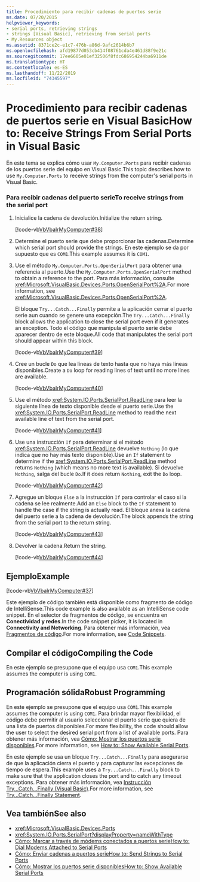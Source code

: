 ```yaml
---
title: Procedimiento para recibir cadenas de puertos serie
ms.date: 07/20/2015
helpviewer_keywords:
- serial ports, retrieving strings
- strings [Visual Basic], retrieving from serial ports
- My.Resources object
ms.assetid: 8371ce2c-e1c7-476b-a86d-9afc2614b6b7
ms.openlocfilehash: afd19877d053cb414f08761cda4e461d88f9e21c
ms.sourcegitcommit: 17ee6605e01ef32506f8fdc686954244ba6911de
ms.translationtype: HT
ms.contentlocale: es-ES
ms.lasthandoff: 11/22/2019
ms.locfileid: "74345597"
---
```

# <a name="how-to-receive-strings-from-serial-ports-in-visual-basic"></a><span data-ttu-id="6f2ba-102">Procedimiento para recibir cadenas de puertos serie en Visual Basic</span><span class="sxs-lookup"><span data-stu-id="6f2ba-102">How to: Receive Strings From Serial Ports in Visual Basic</span></span>

<span data-ttu-id="6f2ba-103">En este tema se explica cómo usar `My.Computer.Ports` para recibir cadenas de los puertos serie del equipo en Visual Basic.</span><span class="sxs-lookup"><span data-stu-id="6f2ba-103">This topic describes how to use `My.Computer.Ports` to receive strings from the computer's serial ports in Visual Basic.</span></span>  
  
### <a name="to-receive-strings-from-the-serial-port"></a><span data-ttu-id="6f2ba-104">Para recibir cadenas del puerto serie</span><span class="sxs-lookup"><span data-stu-id="6f2ba-104">To receive strings from the serial port</span></span>  
  
1. <span data-ttu-id="6f2ba-105">Inicialice la cadena de devolución.</span><span class="sxs-lookup"><span data-stu-id="6f2ba-105">Initialize the return string.</span></span>  
  
     [!code-vb[VbVbalrMyComputer#38](~/samples/snippets/visualbasic/VS_Snippets_VBCSharp/VbVbalrMyComputer/VB/Class2.vb#38)]  
  
2. <span data-ttu-id="6f2ba-106">Determine el puerto serie que debe proporcionar las cadenas.</span><span class="sxs-lookup"><span data-stu-id="6f2ba-106">Determine which serial port should provide the strings.</span></span> <span data-ttu-id="6f2ba-107">En este ejemplo se da por supuesto que es `COM1`.</span><span class="sxs-lookup"><span data-stu-id="6f2ba-107">This example assumes it is `COM1`.</span></span>  
  
3. <span data-ttu-id="6f2ba-108">Use el método `My.Computer.Ports.OpenSerialPort` para obtener una referencia al puerto.</span><span class="sxs-lookup"><span data-stu-id="6f2ba-108">Use the `My.Computer.Ports.OpenSerialPort` method to obtain a reference to the port.</span></span> <span data-ttu-id="6f2ba-109">Para más información, consulte <xref:Microsoft.VisualBasic.Devices.Ports.OpenSerialPort%2A>.</span><span class="sxs-lookup"><span data-stu-id="6f2ba-109">For more information, see <xref:Microsoft.VisualBasic.Devices.Ports.OpenSerialPort%2A>.</span></span>  
  
     <span data-ttu-id="6f2ba-110">El bloque `Try...Catch...Finally` permite a la aplicación cerrar el puerto serie aun cuando se genere una excepción.</span><span class="sxs-lookup"><span data-stu-id="6f2ba-110">The `Try...Catch...Finally` block allows the application to close the serial port even if it generates an exception.</span></span> <span data-ttu-id="6f2ba-111">Todo el código que manipula el puerto serie debe aparecer dentro de este bloque.</span><span class="sxs-lookup"><span data-stu-id="6f2ba-111">All code that manipulates the serial port should appear within this block.</span></span>  
  
     [!code-vb[VbVbalrMyComputer#39](~/samples/snippets/visualbasic/VS_Snippets_VBCSharp/VbVbalrMyComputer/VB/Class2.vb#39)]  
  
4. <span data-ttu-id="6f2ba-112">Cree un bucle `Do` que lea líneas de texto hasta que no haya más líneas disponibles.</span><span class="sxs-lookup"><span data-stu-id="6f2ba-112">Create a `Do` loop for reading lines of text until no more lines are available.</span></span>  
  
     [!code-vb[VbVbalrMyComputer#40](~/samples/snippets/visualbasic/VS_Snippets_VBCSharp/VbVbalrMyComputer/VB/Class2.vb#40)]  
  
5. <span data-ttu-id="6f2ba-113">Use el método <xref:System.IO.Ports.SerialPort.ReadLine> para leer la siguiente línea de texto disponible desde el puerto serie.</span><span class="sxs-lookup"><span data-stu-id="6f2ba-113">Use the <xref:System.IO.Ports.SerialPort.ReadLine> method to read the next available line of text from the serial port.</span></span>  
  
     [!code-vb[VbVbalrMyComputer#41](~/samples/snippets/visualbasic/VS_Snippets_VBCSharp/VbVbalrMyComputer/VB/Class2.vb#41)]  
  
6. <span data-ttu-id="6f2ba-114">Use una instrucción `If` para determinar si el método <xref:System.IO.Ports.SerialPort.ReadLine> devuelve `Nothing` (lo que indica que no hay más texto disponible).</span><span class="sxs-lookup"><span data-stu-id="6f2ba-114">Use an `If` statement to determine if the <xref:System.IO.Ports.SerialPort.ReadLine> method returns `Nothing` (which means no more text is available).</span></span> <span data-ttu-id="6f2ba-115">Si devuelve `Nothing`, salga del bucle `Do`.</span><span class="sxs-lookup"><span data-stu-id="6f2ba-115">If it does return `Nothing`, exit the `Do` loop.</span></span>  
  
     [!code-vb[VbVbalrMyComputer#42](~/samples/snippets/visualbasic/VS_Snippets_VBCSharp/VbVbalrMyComputer/VB/Class2.vb#42)]  
  
7. <span data-ttu-id="6f2ba-116">Agregue un bloque `Else` a la instrucción `If` para controlar el caso si la cadena se lee realmente.</span><span class="sxs-lookup"><span data-stu-id="6f2ba-116">Add an `Else` block to the `If` statement to handle the case if the string is actually read.</span></span> <span data-ttu-id="6f2ba-117">El bloque anexa la cadena del puerto serie a la cadena de devolución.</span><span class="sxs-lookup"><span data-stu-id="6f2ba-117">The block appends the string from the serial port to the return string.</span></span>  
  
     [!code-vb[VbVbalrMyComputer#43](~/samples/snippets/visualbasic/VS_Snippets_VBCSharp/VbVbalrMyComputer/VB/Class2.vb#43)]  
  
8. <span data-ttu-id="6f2ba-118">Devolver la cadena.</span><span class="sxs-lookup"><span data-stu-id="6f2ba-118">Return the string.</span></span>  
  
     [!code-vb[VbVbalrMyComputer#44](~/samples/snippets/visualbasic/VS_Snippets_VBCSharp/VbVbalrMyComputer/VB/Class2.vb#44)]  
  
## <a name="example"></a><span data-ttu-id="6f2ba-119">Ejemplo</span><span class="sxs-lookup"><span data-stu-id="6f2ba-119">Example</span></span>  

 [!code-vb[VbVbalrMyComputer#37](~/samples/snippets/visualbasic/VS_Snippets_VBCSharp/VbVbalrMyComputer/VB/Class2.vb#37)]  
  
 <span data-ttu-id="6f2ba-120">Este ejemplo de código también está disponible como fragmento de código de IntelliSense.</span><span class="sxs-lookup"><span data-stu-id="6f2ba-120">This code example is also available as an IntelliSense code snippet.</span></span> <span data-ttu-id="6f2ba-121">En el selector de fragmentos de código, se encuentra en **Conectividad y redes**.</span><span class="sxs-lookup"><span data-stu-id="6f2ba-121">In the code snippet picker, it is located in **Connectivity and Networking**.</span></span> <span data-ttu-id="6f2ba-122">Para obtener más información, vea [Fragmentos de código](/visualstudio/ide/code-snippets).</span><span class="sxs-lookup"><span data-stu-id="6f2ba-122">For more information, see [Code Snippets](/visualstudio/ide/code-snippets).</span></span>  
  
## <a name="compiling-the-code"></a><span data-ttu-id="6f2ba-123">Compilar el código</span><span class="sxs-lookup"><span data-stu-id="6f2ba-123">Compiling the Code</span></span>  

 <span data-ttu-id="6f2ba-124">En este ejemplo se presupone que el equipo usa `COM1`.</span><span class="sxs-lookup"><span data-stu-id="6f2ba-124">This example assumes the computer is using `COM1`.</span></span>  
  
## <a name="robust-programming"></a><span data-ttu-id="6f2ba-125">Programación sólida</span><span class="sxs-lookup"><span data-stu-id="6f2ba-125">Robust Programming</span></span>  

 <span data-ttu-id="6f2ba-126">En este ejemplo se presupone que el equipo usa `COM1`.</span><span class="sxs-lookup"><span data-stu-id="6f2ba-126">This example assumes the computer is using `COM1`.</span></span> <span data-ttu-id="6f2ba-127">Para brindar mayor flexibilidad, el código debe permitir al usuario seleccionar el puerto serie que quiera de una lista de puertos disponibles.</span><span class="sxs-lookup"><span data-stu-id="6f2ba-127">For more flexibility, the code should allow the user to select the desired serial port from a list of available ports.</span></span> <span data-ttu-id="6f2ba-128">Para obtener más información, vea [Cómo: Mostrar los puertos serie disponibles](../../../../visual-basic/developing-apps/programming/computer-resources/how-to-show-available-serial-ports.md).</span><span class="sxs-lookup"><span data-stu-id="6f2ba-128">For more information, see [How to: Show Available Serial Ports](../../../../visual-basic/developing-apps/programming/computer-resources/how-to-show-available-serial-ports.md).</span></span>  
  
 <span data-ttu-id="6f2ba-129">En este ejemplo se usa un bloque `Try...Catch...Finally` para asegurarse de que la aplicación cierra el puerto y para capturar las excepciones de tiempo de espera.</span><span class="sxs-lookup"><span data-stu-id="6f2ba-129">This example uses a `Try...Catch...Finally` block to make sure that the application closes the port and to catch any timeout exceptions.</span></span> <span data-ttu-id="6f2ba-130">Para obtener más información, vea [Instrucción Try...Catch...Finally (Visual Basic)](../../../../visual-basic/language-reference/statements/try-catch-finally-statement.md).</span><span class="sxs-lookup"><span data-stu-id="6f2ba-130">For more information, see [Try...Catch...Finally Statement](../../../../visual-basic/language-reference/statements/try-catch-finally-statement.md).</span></span>  
  
## <a name="see-also"></a><span data-ttu-id="6f2ba-131">Vea también</span><span class="sxs-lookup"><span data-stu-id="6f2ba-131">See also</span></span>

- <xref:Microsoft.VisualBasic.Devices.Ports>
- <xref:System.IO.Ports.SerialPort?displayProperty=nameWithType>
- [<span data-ttu-id="6f2ba-132">Cómo: Marcar a través de módems conectados a puertos serie</span><span class="sxs-lookup"><span data-stu-id="6f2ba-132">How to: Dial Modems Attached to Serial Ports</span></span>](../../../../visual-basic/developing-apps/programming/computer-resources/how-to-dial-modems-attached-to-serial-ports.md)
- [<span data-ttu-id="6f2ba-133">Cómo: Enviar cadenas a puertos serie</span><span class="sxs-lookup"><span data-stu-id="6f2ba-133">How to: Send Strings to Serial Ports</span></span>](../../../../visual-basic/developing-apps/programming/computer-resources/how-to-send-strings-to-serial-ports.md)
- [<span data-ttu-id="6f2ba-134">Cómo: Mostrar los puertos serie disponibles</span><span class="sxs-lookup"><span data-stu-id="6f2ba-134">How to: Show Available Serial Ports</span></span>](../../../../visual-basic/developing-apps/programming/computer-resources/how-to-show-available-serial-ports.md)
